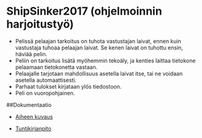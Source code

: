 # ShipSinker2017 (ohjelmoinnin harjoitustyö)





- Pelissä pelaajan tarkoitus on tuhota vastustajan laivat, ennen kuin vastustaja tuhoaa pelaajan laivat. Se kenen laivat on tuhottu ensin, häviää pelin.
- Peliin on tarkoitus lisätä myöhemmin tekoäly, ja kenties laittaa tietokone pelaamaan tietokonetta vastaan.
- Pelaajalle tarjotaan mahdollisuus asetella laivat itse, tai ne voidaan asetella automaattisesti.
- Parhaat tulokset kirjataan ylös tiedostoon.
- Peli on vuoropohjainen.

##Dokumentaatio
 - [Aiheen kuvaus](dokumentaatio/aiheenKuvausJaRakenne.md)

 - [Tuntikirjanpito](dokumentaatio/tuntikirjanpito.md)

